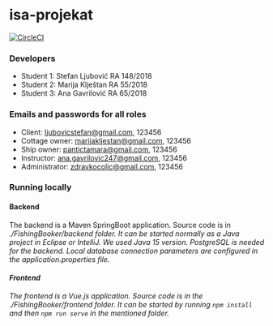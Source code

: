 # isa-projekat
[![CircleCI](https://circleci.com/gh/StefanLjubovic/isa-projekat.svg?style=shield)](https://app.circleci.com/pipelines/github/StefanLjubovic/isa-projekat?filter=all)

### Developers
- Student 1: Stefan Ljubović RA 148/2018
- Student 2: Marija Klještan RA 55/2018
- Student 3: Ana Gavrilović RA 65/2018

### Emails and passwords for all roles
- Client: ljubovicstefan@gmail.com, 123456
- Cottage owner: marijakljestan@gmail.com, 123456
- Ship owner: pantictamara@gmail.com, 123456
- Instructor: ana.gavrilovic247@gmail.com, 123456
- Administrator: zdravkocolic@gmail.com, 123456

### Running locally
#### Backend
The backend is a Maven SpringBoot application. Source code is in <i>./FishingBooker/backend<i> folder. It can be started normally as a Java project in Eclipse or IntelliJ. We used Java 15 version.
PostgreSQL is needed for the backend. Local database connection parameters are configured in the <i>application.properties<i> file.
  
#### Frontend
The frontend is a Vue.js application. Source code is in the <i>./FishingBooker/frontend<i> folder. It can be started by running <code>npm install</code> and then <code>npm run serve</code> in the mentioned folder.
